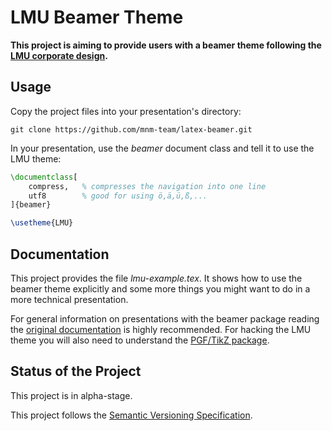 LMU Beamer Theme
================

**This project is aiming to provide users with a beamer theme following the [LMU
corporate design][1].**

Usage
-----

Copy the project files into your presentation's directory:

    git clone https://github.com/mnm-team/latex-beamer.git

In your presentation, use the *beamer* document class and tell it to use the LMU
theme:

```latex
\documentclass[
    compress,   % compresses the navigation into one line
    utf8        % good for using ö,ä,ü,ß,...
]{beamer}

\usetheme{LMU}
```

Documentation
-------------

This project provides the file *lmu-example.tex*. It shows how to use the beamer
theme explicitly and some more things you might want to do in a more technical
presentation.

For general information on presentations with the beamer package reading the
[original documentation][2] is highly recommended. For hacking the LMU theme you
will also need to understand the [PGF/TikZ package][3].

Status of the Project
---------------------

This project is in alpha-stage.

This project follows the [Semantic Versioning Specification][4].

[1]: http://www.uni-muenchen.de/aktuelles/publikationen/cd/index.html "LMU Corporate Design"
[2]: http://ctan.org/pkg/beamer "beamer Documentation"
[3]: https://ctan.org/pkg/pgf "PGF/TikZ Documentation"
[4]: http://semver.org "Semantic Versioning Specification"
